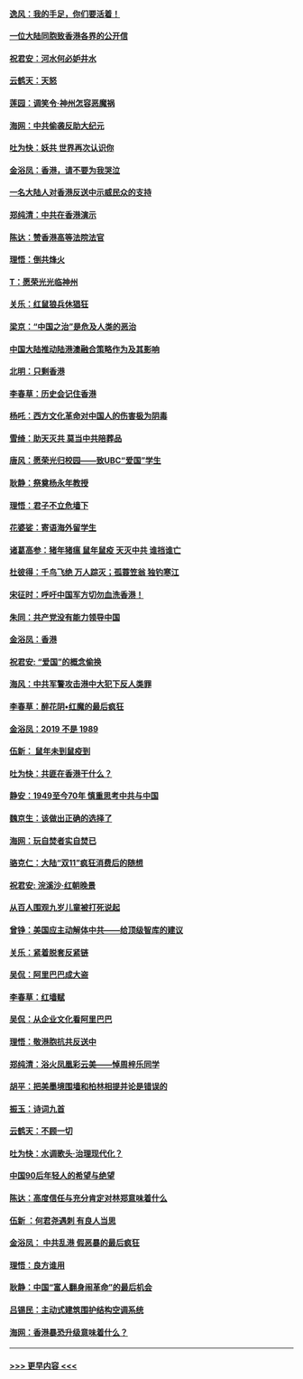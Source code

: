 #### [逸风：我的手足，你们要活着！](../pages/nsc993/n11676352.md?t=11241833) 
#### [一位大陆同胞致香港各界的公开信](../pages/nsc993/n11675761.md?t=11241833) 
#### [祝君安：河水何必妒井水](../pages/nsc993/n11675746.md?t=11241833) 
#### [云鹤天：天怒](../pages/nsc993/n11675718.md?t=11241833) 
#### [莲园：调笑令‧神州怎容恶魔祸](../pages/nsc993/n11675648.md?t=11241833) 
#### [海网：中共偷袭反助大纪元](../pages/nsc993/n11673515.md?t=11241833) 
#### [吐为快：妖共 世界再次认识你](../pages/nsc993/n11673506.md?t=11241833) 
#### [金浴凤：香港，请不要为我哭泣](../pages/nsc993/n11673248.md?t=11241833) 
#### [一名大陆人对香港反送中示威民众的支持](../pages/nsc993/n11672615.md?t=11241833) 
#### [郑纯清：中共在香港演示](../pages/nsc993/n11670539.md?t=11241833) 
#### [陈达：赞香港高等法院法官](../pages/nsc993/n11669542.md?t=11241833) 
#### [理悟：倒共烽火](../pages/nsc993/n11668844.md?t=11241833) 
#### [T：愿荣光光临神州](../pages/nsc993/n11668421.md?t=11241833) 
#### [关乐：红鼠狼兵休猖狂](../pages/nsc993/n11668378.md?t=11241833) 
#### [梁京：“中国之治”是危及人类的恶治](../pages/nsc993/n11668328.md?t=11241833) 
#### [中国大陆推动陆港澳融合策略作为及其影响](../pages/nsc993/n11668157.md?t=11241833) 
#### [北明：只剩香港](../pages/nsc993/n11668002.md?t=11241833) 
#### [李春草：历史会记住香港](../pages/nsc993/n11667927.md?t=11241833) 
#### [杨吒：西方文化革命对中国人的伤害极为阴毒](../pages/nsc993/n11664521.md?t=11241833) 
#### [雪绮：助天灭共 莫当中共陪葬品](../pages/nsc993/n11662650.md?t=11241833) 
#### [唐风：愿荣光归校园——致UBC“爱国”学生](../pages/nsc993/n11662194.md?t=11241833) 
#### [耿静：祭奠杨永年教授](../pages/nsc993/n11662514.md?t=11241833) 
#### [理悟：君子不立危墙下](../pages/nsc993/n11662172.md?t=11241833) 
#### [花婆娑：寄语海外留学生](../pages/nsc993/n11662121.md?t=11241833) 
#### [诸葛高参：猪年猪瘟 鼠年鼠疫 天灭中共 谁挡谁亡](../pages/nsc993/n11661980.md?t=11241833) 
#### [杜彼得：千鸟飞绝 万人踪灭；孤蓑笠翁 独钓寒江](../pages/nsc993/n11661170.md?t=11241833) 
#### [宋征时：呼吁中国军方切勿血洗香港！](../pages/nsc993/n11415318.md?t=11241833) 
#### [朱同：共产党没有能力领导中国](../pages/nsc993/n11660421.md?t=11241833) 
#### [金浴凤：香港](../pages/nsc993/n11660419.md?t=11241833) 
#### [祝君安: “爱国”的概念偷换](../pages/nsc993/n11659706.md?t=11241833) 
#### [海风：中共军警攻击港中大犯下反人类罪](../pages/nsc993/n11659632.md?t=11241833) 
#### [李春草：醉花阴•红魔的最后疯狂](../pages/nsc993/n11659287.md?t=11241833) 
#### [金浴凤：2019 不是 1989](../pages/nsc993/n11657663.md?t=11241833) 
#### [伍新： 鼠年未到鼠疫到](../pages/nsc993/n11655098.md?t=11241833) 
#### [吐为快：共匪在香港干什么？](../pages/nsc993/n11654891.md?t=11241833) 
#### [静安：1949至今70年 慎重思考中共与中国](../pages/nsc993/n11651244.md?t=11241833) 
#### [魏京生：该做出正确的选择了](../pages/nsc993/n11653084.md?t=11241833) 
#### [海网：玩自焚者实自焚已](../pages/nsc993/n11652423.md?t=11241833) 
#### [骆克仁：大陆“双11”疯狂消费后的随想](../pages/nsc993/n11652305.md?t=11241833) 
#### [祝君安: 浣溪沙·红朝晚景](../pages/nsc993/n11652258.md?t=11241833) 
#### [从百人围观九岁儿童被打死说起](../pages/nsc993/n11651030.md?t=11241833) 
#### [曾铮：美国应主动解体中共——给顶级智库的建议](../pages/nsc993/n11649888.md?t=11241833) 
#### [关乐：紧着脱套反紧链](../pages/nsc993/n11649069.md?t=11241833) 
#### [吴侃：阿里巴巴成大盗](../pages/nsc993/n11645523.md?t=11241833) 
#### [李春草：红墙赋](../pages/nsc993/n11646389.md?t=11241833) 
#### [吴侃：从企业文化看阿里巴巴](../pages/nsc993/n11645476.md?t=11241833) 
#### [理悟：敬港胞抗共反送中](../pages/nsc993/n11645466.md?t=11241833) 
#### [郑纯清：浴火凤凰彩云美——悼周梓乐同学](../pages/nsc993/n11645155.md?t=11241833) 
#### [胡平：把美墨境围墙和柏林相提并论是错误的](../pages/nsc993/n11645134.md?t=11241833) 
#### [振玉：诗词九首](../pages/nsc993/n11644081.md?t=11241833) 
#### [云鹤天：不顾一切](../pages/nsc993/n11643508.md?t=11241833) 
#### [吐为快：水调歌头·治理现代化？](../pages/nsc993/n11643485.md?t=11241833) 
#### [中国90后年轻人的希望与绝望](../pages/nsc993/n11642317.md?t=11241833) 
#### [陈达：高度信任与充分肯定对林郑意味着什么](../pages/nsc993/n11641441.md?t=11241833) 
#### [伍新 ：何君尧遇刺 有良人当思](../pages/nsc993/n11641503.md?t=11241833) 
#### [金浴凤： 中共乱港  假恶暴的最后疯狂](../pages/nsc993/n11641495.md?t=11241833) 
#### [理悟：良方谁用](../pages/nsc993/n11641463.md?t=11241833) 
#### [耿静：中国“富人翻身闹革命”的最后机会](../pages/nsc993/n11640655.md?t=11241833) 
#### [吕锡民：主动式建筑围护结构空调系统](../pages/nsc993/n11640168.md?t=11241833) 
#### [海网：香港暴恐升级意味着什么？](../pages/nsc993/n11635904.md?t=11241833) 

----
#### [ >>> 更早内容 <<< ](../indexes/nsc993-earlier.md)
